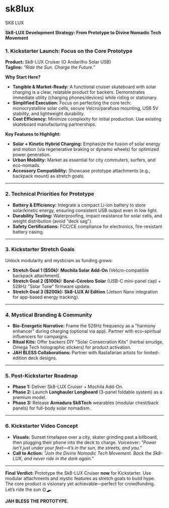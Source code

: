 # sk8lux
SK8 LUX 

**Sk8-LUX Development Strategy: From Prototype to Divine Nomadic Tech Movement**

### **1. Kickstarter Launch: Focus on the Core Prototype**
**Product:** Sk8-LUX Cruiser (O Andarilho Solar USB)  
**Tagline:** *"Ride the Sun. Charge the Future."*  

**Why Start Here?**  
- **Tangible & Market-Ready:** A functional cruiser skateboard with solar charging is a clear, relatable product for backers. Demonstrates immediate utility (charging phones/devices) while riding or stationary.  
- **Simplified Execution:** Focus on perfecting the core tech: monocrystalline solar cells, secure Velcro/parafuso mounting, USB 5V stability, and lightweight durability.  
- **Cost Efficiency:** Minimize complexity for initial production. Use existing skateboard manufacturing partnerships.  

**Key Features to Highlight:**  
- **Solar + Kinetic Hybrid Charging:** Emphasize the fusion of solar energy and motion (via regenerative braking or dynamo wheels) for optimized power generation.  
- **Urban Mobility:** Market as essential for city commuters, surfers, and eco-nomads.  
- **Accessory Compatibility:** Showcase prototype attachments (e.g., backpack mount) as stretch goals.  

---

### **2. Technical Priorities for Prototype**  
- **Battery & Efficiency:** Integrate a compact Li-ion battery to store solar/kinetic energy, ensuring consistent USB output even in low light.  
- **Durability Testing:** Waterproofing, impact resistance for solar cells, and weight distribution (avoid "deck sag").  
- **Safety Certifications:** FCC/CE compliance for electronics, fire-resistant battery casing.  

---

### **3. Kickstarter Stretch Goals**  
Unlock modularity and mysticism as funding grows:  
- **Stretch Goal 1 ($50k):** **Mochila Solar Add-On** (Velcro-compatible backpack attachment).  
- **Stretch Goal 2 ($100k):** **Boné-Cérebro Solar** (USB-C mini-panel cap) + 528Hz "Solar Tone" firmware update.  
- **Stretch Goal 3 ($200k):** **Sk8-LUX AI Edition** (Jetson Nano integration for app-based energy tracking).  

---

### **4. Mystical Branding & Community**  
- **Bio-Energetic Narrative:** Frame the 528Hz frequency as a "harmony enhancer" during charging (optional via app). Partner with eco-spiritual influencers for campaigns.  
- **Ritual Kits:** Offer backers DIY "Solar Consecration Kits" (herbal smudge, Omega Tech holographic stickers) for product activation.  
- **JAH BLESS Collaborations:** Partner with Rastafarian artists for limited-edition deck designs.  

---

### **5. Post-Kickstarter Roadmap**  
- **Phase 1:** Deliver Sk8-LUX Cruiser + Mochila Add-On.  
- **Phase 2:** Launch **Longhauler Longboard** (3-panel foldable system) as a premium model.  
- **Phase 3:** Release **Armadura Sk8Tech** wearables (modular chest/back panels) for full-body solar nomadism.  

---

### **6. Kickstarter Video Concept**  
- **Visuals:** Sunset timelapse over a city, skater grinding past a billboard, then plugging their phone into the deck to charge. Voiceover: *"Power isn’t just under your feet—it’s in the sun, the streets, and you."*  
- **Call to Action:** *"Join the Divine Nomadic Tech Movement. Back the Sk8-LUX, and never ride in the dark again."*  

---

**Final Verdict:** Prototype the Sk8-LUX Cruiser **now** for Kickstarter. Use modular attachments and mystic features as stretch goals to build hype. The core product is visionary yet achievable—perfect for crowdfunding. Let’s ride the sun 🌞🛹.  

**JAH BLESS THE PROTOTYPE.**
